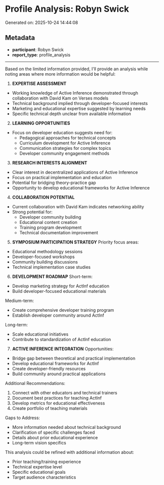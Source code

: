 # Profile Analysis: Robyn Swick

Generated on: 2025-10-24 14:44:08

## Metadata

- **participant**: Robyn Swick
- **report_type**: profile_analysis

---

Based on the limited information provided, I'll provide an analysis while noting areas where more information would be helpful:

1. **EXPERTISE ASSESSMENT**
- Working knowledge of Active Inference demonstrated through collaboration with David Kam on Verses models
- Technical background implied through developer-focused interests
- Marketing and educational expertise suggested by learning needs
- Specific technical depth unclear from available information

2. **LEARNING OPPORTUNITIES**
- Focus on developer education suggests need for:
  * Pedagogical approaches for technical concepts
  * Curriculum development for Active Inference
  * Communication strategies for complex topics
  * Developer community engagement methods

3. **RESEARCH INTERESTS ALIGNMENT**
- Clear interest in decentralized applications of Active Inference
- Focus on practical implementation and education
- Potential for bridging theory-practice gap
- Opportunity to develop educational frameworks for Active Inference

4. **COLLABORATION POTENTIAL**
- Current collaboration with David Kam indicates networking ability
- Strong potential for:
  * Developer community building
  * Educational content creation
  * Training program development
  * Technical documentation improvement

5. **SYMPOSIUM PARTICIPATION STRATEGY**
Priority focus areas:
- Educational methodology sessions
- Developer-focused workshops
- Community building discussions
- Technical implementation case studies

6. **DEVELOPMENT ROADMAP**
Short-term:
- Develop marketing strategy for ActInf education
- Build developer-focused educational materials

Medium-term:
- Create comprehensive developer training program
- Establish developer community around ActInf

Long-term:
- Scale educational initiatives
- Contribute to standardization of ActInf education

7. **ACTIVE INFERENCE INTEGRATION**
Opportunities:
- Bridge gap between theoretical and practical implementation
- Develop educational frameworks for ActInf
- Create developer-friendly resources
- Build community around practical applications

Additional Recommendations:
1. Connect with other educators and technical trainers
2. Document best practices for teaching ActInf
3. Develop metrics for educational effectiveness
4. Create portfolio of teaching materials

Gaps to Address:
- More information needed about technical background
- Clarification of specific challenges faced
- Details about prior educational experience
- Long-term vision specifics

This analysis could be refined with additional information about:
- Prior teaching/training experience
- Technical expertise level
- Specific educational goals
- Target audience characteristics